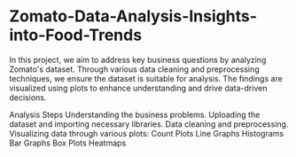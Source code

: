 # Zomato-Data-Analysis-Insights-into-Food-Trends
In this project, we aim to address key business questions by analyzing Zomato's dataset. Through various data cleaning and preprocessing techniques, we ensure the dataset is suitable for analysis. The findings are visualized using plots to enhance understanding and drive data-driven decisions.

Analysis Steps
Understanding the business problems.
Uploading the dataset and importing necessary libraries.
Data cleaning and preprocessing.
Visualizing data through various plots:
Count Plots
Line Graphs
Histograms
Bar Graphs
Box Plots
Heatmaps
